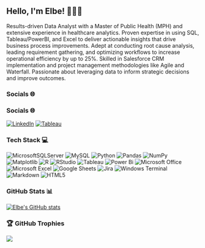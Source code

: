 ## Hello, I'm Elbe! 👩🏾‍💻

Results-driven Data Analyst with a Master of Public Health (MPH) and extensive experience in healthcare analytics. Proven expertise in using SQL, Tableau/PowerBI, and Excel to deliver actionable insights that drive business process improvements. Adept at conducting root cause analysis, leading requirement gathering, and optimizing workflows to increase operational efficiency by up to 25%. Skilled in Salesforce CRM implementation and project management methodologies like Agile and Waterfall. Passionate about leveraging data to inform strategic decisions and improve outcomes.

### Socials 🌐

### Socials 🌐
[![LinkedIn](https://img.shields.io/badge/LinkedIn-%230077B5.svg?logo=linkedin&logoColor=white)](https://linkedin.com/in/elbebiniam) [![Tableau](https://img.shields.io/badge/Tableau-%23E97627.svg?logo=tableau&logoColor=white)](https://public.tableau.com/app/profile/databyelbe)


### Tech Stack 💻
![MicrosoftSQLServer](https://img.shields.io/badge/Microsoft%20SQL%20Server-CC2927?style=for-the-badge&logo=microsoft%20sql%20server&logoColor=white) ![MySQL](https://img.shields.io/badge/mysql-4479A1.svg?style=for-the-badge&logo=mysql&logoColor=white) ![Python](https://img.shields.io/badge/python-3670A0?style=for-the-badge&logo=python&logoColor=ffdd54) ![Pandas](https://img.shields.io/badge/pandas-%23150458.svg?style=for-the-badge&logo=pandas&logoColor=white) ![NumPy](https://img.shields.io/badge/numpy-%23013243.svg?style=for-the-badge&logo=numpy&logoColor=white) ![Matplotlib](https://img.shields.io/badge/Matplotlib-%23ffffff.svg?style=for-the-badge&logo=Matplotlib&logoColor=black) ![R](https://img.shields.io/badge/r-%23276DC3.svg?style=for-the-badge&logo=r&logoColor=white) ![RStudio](https://img.shields.io/badge/RStudio-4285F4?style=for-the-badge&logo=rstudio&logoColor=white) ![Tableau](https://img.shields.io/badge/Tableau-E97627?style=for-the-badge&logo=Tableau&logoColor=white) ![Power Bi](https://img.shields.io/badge/power_bi-F2C811?style=for-the-badge&logo=powerbi&logoColor=black) ![Microsoft Office](https://img.shields.io/badge/Microsoft_Office-D83B01?style=for-the-badge&logo=microsoft-office&logoColor=white) ![Microsoft Excel](https://img.shields.io/badge/Microsoft_Excel-217346?style=for-the-badge&logo=microsoft-excel&logoColor=white) ![Google Sheets](https://img.shields.io/badge/Google%20Sheets-34A853?style=for-the-badge&logo=google-sheets&logoColor=white) ![Jira](https://img.shields.io/badge/jira-%230A0FFF.svg?style=for-the-badge&logo=jira&logoColor=white) ![Windows Terminal](https://img.shields.io/badge/Windows%20Terminal-%234D4D4D.svg?style=for-the-badge&logo=windows-terminal&logoColor=white) ![Markdown](https://img.shields.io/badge/markdown-%23000000.svg?style=for-the-badge&logo=markdown&logoColor=white) ![HTML5](https://img.shields.io/badge/html5-%23E34F26.svg?style=for-the-badge&logo=html5&logoColor=white) 

### GitHub Stats 📊
[![Elbe's GitHub stats](https://github-readme-stats.vercel.app/api?username=DataByElbe&show_icons=true&theme=onedark)](https://github.com/DataByElbe/github-readme-stats)


### 🏆 GitHub Trophies
![](https://github-profile-trophy.vercel.app/?username=DataByElbe&theme=onedark&no-frame=false&no-bg=false&margin-w=4)



<!-- Proudly created with GPRM ( https://gprm.itsvg.in ) -->



